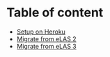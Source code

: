 # Table of content 

* [Setup on Heroku](docs/setup-on-heroku.md)
* [Migrate from eLAS 2](docs/migrate-from-elas-2.md)
* [Migrate from eLAS 3](docs/migrate-from-elas-3.md)

